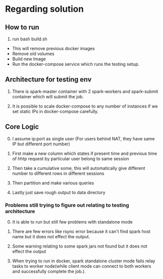 # Regarding solution

## How to run

1. run bash build.sh
 - This will remove previous docker images
 - Remove old volumes
 - Build new Image
 - Run the docker-compose service which runs the testing setup.


## Architecture for testing env

1. There is spark-master container with 2 spark-workers and spark-submit container which will submit the job.

2. It is possible to scale docker-compose to any number of instances if we set static IPs in docker-compose carefully.

## Core Logic

0. I assume ip:port as single user (For users behind NAT, they have same IP but different port number)

1. First make a new column which states if present time and previous time of hhtp request by particular user belong to same session

2. Then take a cumulative some, this will automatically give different number to different rows in different sessions

3. Then partition and make various queries

4. Lastly just save rough output to data directory


### Problems still trying to figure out relating to testing architecture

0. It is able to run but still few problems with standalone mode

1. There are few errors like rsync error because it can't find spark host name but it does not effect the output.

2. Some warning relating to some spark jars not found but it does not effect the output

3. When trying to run in docker, spark standalone cluster mode fails relay tasks to worker node(while client mode can connect to both workers and successfully complete the job.).
